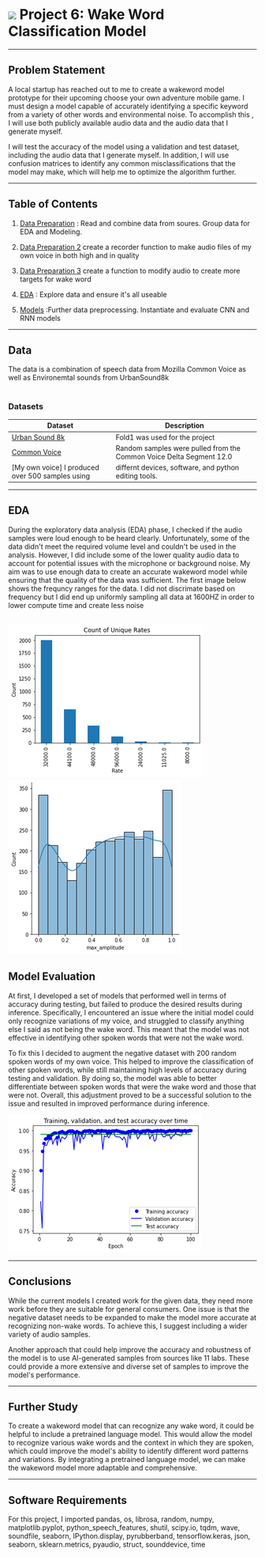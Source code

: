 # ![](https://ga-dash.s3.amazonaws.com/production/assets/logo-9f88ae6c9c3871690e33280fcf557f33.png) Project 6: Wake Word Classification Model 

---
## Problem Statement
A local startup has reached out to me to create a wakeword model prototype for their upcoming choose your own adventure mobile game. I must design a model capable of accurately identifying a specific keyword from a variety of other words and environmental noise. To accomplish this , I will use both publicly available audio data and the audio data that I generate myself.

I will test the accuracy of the model using a validation and test dataset, including the audio data that I generate myself. In addition, I will use confusion matrices to identify any common misclassifications that the model may make, which will help me to optimize the algorithm further.


---

## Table of Contents

1. [Data Preparation](https://github.com/Ricky-OdinEverest/Project_6_from_ENT/blob/main/preprocess_step1.ipynb) : Read and combine data from soures. Group data for EDA and Modeling.

2. [Data Preparation 2](https://github.com/Ricky-OdinEverest/Project_6_from_ENT/blob/main/recorder.ipynb) create a recorder function to make audio files of my own voice in both high and in quality

3. [Data Preparation 3](https://github.com/Ricky-OdinEverest/Project_6_from_ENT/blob/main/pitch_shifter.ipynb) create a function to modify audio to create more targets for wake word

4. [EDA](https://github.com/Ricky-OdinEverest/Project_6_from_ENT/blob/main/EDA_FOR_AUDIO_some_cleaning.ipynb) :  Explore data and ensure it's all useable

5. [Models](https://github.com/Ricky-OdinEverest/Project_6_from_ENT/blob/main/RNN_CNN_for_audiodata.ipynb) :Further data preprocessing. Instantiate and evaluate CNN and RNN models


---
## Data

The data is a combination of speech data from Mozilla Common Voice as well as Environemtal sounds from UrbanSound8k

#
### Datasets
|Dataset|Description|
|---|---|
|[Urban Sound 8k](https://urbansounddataset.weebly.com/urbansound8k.html)| Fold1 was used for the project
[Common Voice](https://commonvoice.mozilla.org/en) | Random samples were pulled from the Common Voice Delta Segment 12.0
[My own voice] I produced over 500 samples using | differnt devices, software, and python editing tools.



---
## EDA

During the exploratory data analysis (EDA) phase, I checked if the audio samples were loud enough to be heard clearly. Unfortunately, some of the data didn't meet the required volume level and couldn't be used in the analysis. However, I did include some of the lower quality audio data to account for potential issues with the microphone or background noise. My aim was to use enough data to create an accurate wakeword model while ensuring that the quality of the data was sufficient.
The first image below shows the frequncy ranges for the data. I did not discrimate based on frequency but I did end up uniformly sampling all data at 1600HZ in order to lower compute time and create less noise


![HZ](https://github.com/Ricky-OdinEverest/Project_6_from_ENT/blob/main/imgp6/download%20(14).png)
![DB](https://github.com/Ricky-OdinEverest/Project_6_from_ENT/blob/main/imgp6/download%20(15).png)
---

## Model Evaluation 

At first, I developed a set of models that performed well in terms of accuracy during testing, but failed to produce the desired results during inference. Specifically, I encountered an issue where the initial model could only recognize variations of my voice, and struggled to classify anything else I said as not being the wake word. This meant that the model was not effective in identifying other spoken words that were not the wake word.

To fix this I decided to augment the negative dataset with 200 random spoken words of my own voice. This helped to improve the classification of other spoken words, while still maintaining high levels of accuracy during testing and validation. By doing so, the model was able to better differentiate between spoken words that were the wake word and those that were not. Overall, this adjustment proved to be a successful solution to the issue and resulted in improved performance during inference.

![Best Final Model](https://github.com/Ricky-OdinEverest/Project_6_from_ENT/blob/main/imgp6/download%20(26).png)

---
## Conclusions
While the current models I created work for the given data, they need more work before they are suitable for general consumers. One issue is that the negative dataset needs to be expanded to make the model more accurate at recognizing non-wake words. To achieve this, I suggest including a wider variety of audio samples.

Another approach that could help improve the accuracy and robustness of the model is to use AI-generated samples from sources like 11 labs. These could provide a more extensive and diverse set of samples to improve the model's performance. 

---
## Further Study
To create a wakeword model that can recognize any wake word, it could be helpful to include a pretrained language model. This would allow the model to recognize various wake words and the context in which they are spoken, which could improve the model's ability to identify different word patterns and variations. By integrating a pretrained language model, we can make the wakeword model more adaptable and comprehensive.

---
## Software Requirements

For this project, I imported pandas, os, librosa, random, numpy, matplotlib.pyplot, python_speech_features, shutil, scipy.io, tqdm, wave, soundfile, seaborn, IPython.display, pyrubberband, tensorflow.keras, json, seaborn, sklearn.metrics, pyaudio, struct, sounddevice, time
